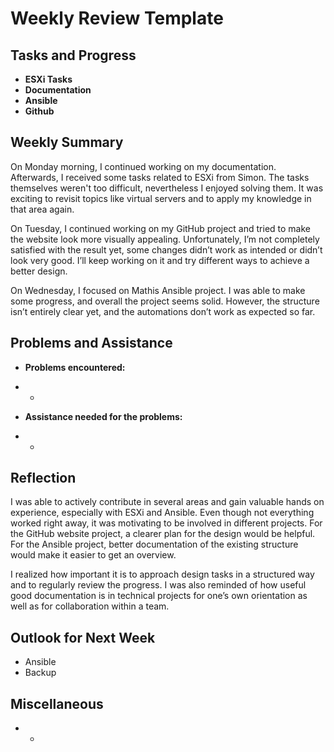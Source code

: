 # Weekly Review Template

## Tasks and Progress

- **ESXi Tasks**
- **Documentation**
- **Ansible**
- **Github**


## Weekly Summary

On Monday morning, I continued working on my documentation. Afterwards, I received some tasks related to ESXi from Simon. The tasks themselves weren't too difficult, nevertheless I enjoyed solving them. It was exciting to revisit topics like virtual servers and to apply my knowledge in that area again.

On Tuesday, I continued working on my GitHub project and tried to make the website look more visually appealing. Unfortunately, I’m not completely satisfied with the result yet, some changes didn’t work as intended or didn’t look very good. I’ll keep working on it and try different ways to achieve a better design.

On Wednesday, I focused on Mathis Ansible project. I was able to make some progress, and overall the project seems solid. However, the structure isn’t entirely clear yet, and the automations don’t work as expected so far.



## Problems and Assistance

- **Problems encountered:**

- -

- **Assistance needed for the problems:**

- -


## Reflection

I was able to actively contribute in several areas and gain valuable hands on experience, especially with ESXi and Ansible. Even though not everything worked right away, it was motivating to be involved in different projects. For the GitHub website project, a clearer plan for the design would be helpful. For the Ansible project, better documentation of the existing structure would make it easier to get an overview.

I realized how important it is to approach design tasks in a structured way and to regularly review the progress. I was also reminded of how useful good documentation is in technical projects for one’s own orientation as well as for collaboration within a team.


## Outlook for Next Week

- Ansible
- Backup


## Miscellaneous

- -
